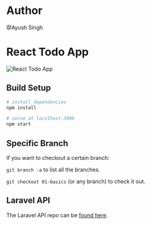 # Author 

@Ayush Singh




# React Todo App

![React Todo App](https://user-images.githubusercontent.com/4316355/40896619-028936a4-6784-11e8-8bad-1ef6537a1a12.png)


## Build Setup

``` bash
# install dependencies
npm install

# serve at localhost:3000
npm start
```

## Specific Branch

If you want to checkout a certain branch:

`git branch -a` to list all the branches.

`git checkout 01-basics` (or any branch) to check it out.

## Laravel API

The Laravel API repo can be [found here](https://github.com/drehimself/todo-laravel).
